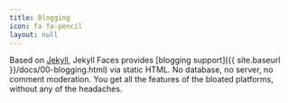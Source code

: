 ```yaml
---
title: Blogging
icon: fa fa-pencil
layout: null
---
```


Based on [Jekyll](http://jekyllrb.com/), Jekyll Faces provides [blogging support]({{ site.baseurl }}/docs/00-blogging.html) via static HTML. No database, no server, no comment moderation. You get all the features of the bloated platforms, without any of the headaches.